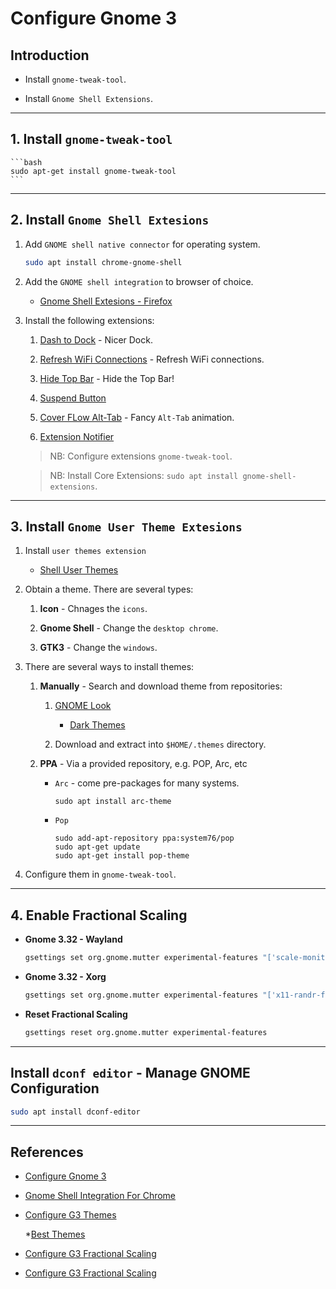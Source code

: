 # Configure Gnome 3

## Introduction

* Install `gnome-tweak-tool`.

* Install `Gnome Shell Extensions`.

---

## 1. Install `gnome-tweak-tool`

    ```bash
    sudo apt-get install gnome-tweak-tool
    ```
---

## 2. Install `Gnome Shell Extesions`

1. Add `GNOME shell native connector` for operating system.

    ```bash
    sudo apt install chrome-gnome-shell
    ```

2. Add the `GNOME shell integration` to browser of choice.

    * [Gnome Shell Extesions - Firefox](https://addons.mozilla.org/en-US/firefox/addon/gnome-shell-integration/)

3. Install the following extensions:

    1. [Dash to Dock](https://extensions.gnome.org/extension/307/dash-to-dock/) - Nicer Dock.

    2. [Refresh WiFi Connections](https://extensions.gnome.org/extension/905/refresh-wifi-connections/) - Refresh WiFi connections.

    3. [Hide Top Bar](https://extensions.gnome.org/extension/545/hide-top-bar/) - Hide the Top Bar!

    4. [Suspend Button](https://extensions.gnome.org/extension/826/suspend-button/)

    5. [Cover FLow Alt-Tab](https://extensions.gnome.org/extension/97/coverflow-alt-tab/) - Fancy `Alt-Tab` animation.

    6. [Extension Notifier](https://extensions.gnome.org/extension/1166/extension-update-notifier/)
    
    > NB: Configure extensions `gnome-tweak-tool`.

    > NB: Install Core Extensions: `sudo apt install gnome-shell-extensions`.

---

## 3. Install `Gnome User Theme Extesions`

1. Install `user themes extension`

    * [Shell User Themes](https://extensions.gnome.org/extension/19/user-themes/)

2. Obtain a theme. There are several types:

    1. __Icon__ - Chnages the `icons`.

    2. __Gnome Shell__ - Change the `desktop chrome`.

    3. __GTK3__ - Change the `windows`.

3. There are several ways to install themes:

    1. __Manually__ - Search and download theme from repositories:

        1. [GNOME Look](https://www.gnome-look.org/browse/cat/134/)

            * [Dark Themes](https://www.addictivetips.com/ubuntu-linux-tips/best-dark-themes-for-linux-in-2018/)

        2. Download and extract into `$HOME/.themes` directory.

    2. __PPA__ - Via a provided repository, e.g. POP, Arc, etc

        * `Arc` - come pre-packages for many systems.

            ```
            sudo apt install arc-theme
            ```

        * `Pop`

            ```
            sudo add-apt-repository ppa:system76/pop
            sudo apt-get update
            sudo apt-get install pop-theme
            ```

3. Configure them in `gnome-tweak-tool`.

---

## 4. Enable Fractional Scaling

* __Gnome 3.32 - Wayland__

    ```bash
    gsettings set org.gnome.mutter experimental-features "['scale-monitor-framebuffer']"
    ```
* __Gnome 3.32 - Xorg__

    ```bash
    gsettings set org.gnome.mutter experimental-features "['x11-randr-fractional-scaling']"
    ```

* __Reset Fractional Scaling__

    ```bash
    gsettings reset org.gnome.mutter experimental-features
    ```

---

## Install `dconf editor` - Manage GNOME Configuration

```bash
sudo apt install dconf-editor
```

---

## References

* [Configure Gnome 3](https://medium.com/@me_59374/getting-started-with-gnome3-a-primer-on-customization-9d53689b7396)

* [Gnome Shell Integration For Chrome](https://wiki.gnome.org/Projects/GnomeShellIntegrationForChrome/Installation)

* [Configure G3 Themes](https://itsfoss.com/install-themes-ubuntu/)

    *[Best Themes](https://itsfoss.com/best-gtk-themes/)

* [Configure G3 Fractional Scaling](http://ubuntuhandbook.org/index.php/2019/10/how-to-enable-fractional-scaling-in-ubuntu-19-10-eoan/)

* [Configure G3 Fractional Scaling](https://www.omgubuntu.co.uk/2019/06/enable-fractional-scaling-ubuntu-19-04)


